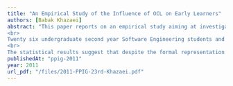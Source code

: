 ```yaml
---
title: "An Empirical Study of the Influence of OCL on Early Learners"
authors: [Babak Khazaei]
abstract: "This paper reports on an empirical study aiming at investigating the influence of employing the Object Constraint Language (OCL) upon how early learners approach system development. OCL is an object oriented specification notation that is applied to Unified Modeling Language (UML) models. It is recognized as a valuable means of articulating design details beyond what is offered by UML itself.
<br>
Twenty six undergraduate second year Software Engineering students and ten postgraduate advanced software engineering students took part in this study as early learners of OCL. They were assigned to a relatively simple specification task. Two main solution types in the form of two models were suggested to the subjects as possible approach to the specification. In stage1 the solutions were informal and based on two models representing different data structures. In stage 2 the two models were represented in OCL. These models and solution types are briefly presented in this paper. The subjects were asked for their preferences for one against the other solution type in the two stages. A major shift in the solution preference between the two stages is observed and reported. More subjects opted for simple solution type rather than the generic solution type in stage 2 after considering the OCL representation.
<br>
The statistical results suggest that despite the formal representation increasing the awareness of the characteristics of a given specification problem, the notation appears to be detrimental in the consideration of good quality generic solutions. The different solution types that were used in the study are presented. A comparison to the data for the Z formalism is made and the implications for the choice of simple solutions are discussed."
publishedAt: "ppig-2011"
year: 2011
url_pdf: "/files/2011-PPIG-23rd-Khazaei.pdf"
---
```

